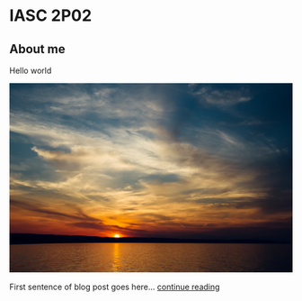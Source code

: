 # IASC 2P02

## About me

Hello world

![](images/sunset.jpg)

First sentence of blog post goes here... [continue reading](blog)

